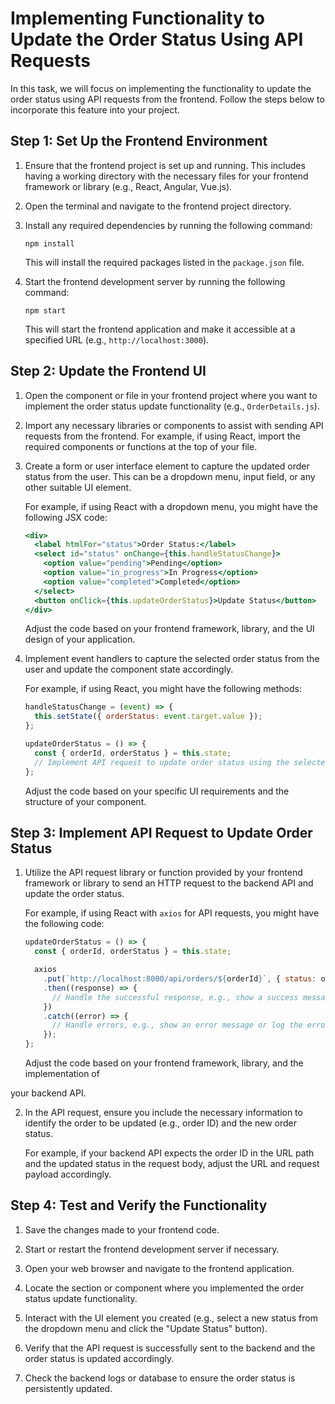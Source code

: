 # Implementing Functionality to Update the Order Status Using API Requests

In this task, we will focus on implementing the functionality to update the order status using API requests from the frontend. Follow the steps below to incorporate this feature into your project.

## Step 1: Set Up the Frontend Environment

1. Ensure that the frontend project is set up and running. This includes having a working directory with the necessary files for your frontend framework or library (e.g., React, Angular, Vue.js).

2. Open the terminal and navigate to the frontend project directory.

3. Install any required dependencies by running the following command:

   ```shell
   npm install
   ```

   This will install the required packages listed in the `package.json` file.

4. Start the frontend development server by running the following command:

   ```shell
   npm start
   ```

   This will start the frontend application and make it accessible at a specified URL (e.g., `http://localhost:3000`).

## Step 2: Update the Frontend UI

1. Open the component or file in your frontend project where you want to implement the order status update functionality (e.g., `OrderDetails.js`).

2. Import any necessary libraries or components to assist with sending API requests from the frontend. For example, if using React, import the required components or functions at the top of your file.

3. Create a form or user interface element to capture the updated order status from the user. This can be a dropdown menu, input field, or any other suitable UI element.

   For example, if using React with a dropdown menu, you might have the following JSX code:

   ```jsx
   <div>
     <label htmlFor="status">Order Status:</label>
     <select id="status" onChange={this.handleStatusChange}>
       <option value="pending">Pending</option>
       <option value="in_progress">In Progress</option>
       <option value="completed">Completed</option>
     </select>
     <button onClick={this.updateOrderStatus}>Update Status</button>
   </div>
   ```

   Adjust the code based on your frontend framework, library, and the UI design of your application.

4. Implement event handlers to capture the selected order status from the user and update the component state accordingly.

   For example, if using React, you might have the following methods:

   ```javascript
   handleStatusChange = (event) => {
     this.setState({ orderStatus: event.target.value });
   };

   updateOrderStatus = () => {
     const { orderId, orderStatus } = this.state;
     // Implement API request to update order status using the selected value
   };
   ```

   Adjust the code based on your specific UI requirements and the structure of your component.

## Step 3: Implement API Request to Update Order Status

1. Utilize the API request library or function provided by your frontend framework or library to send an HTTP request to the backend API and update the order status.

   For example, if using React with `axios` for API requests, you might have the following code:

   ```javascript
   updateOrderStatus = () => {
     const { orderId, orderStatus } = this.state;

     axios
       .put(`http://localhost:8000/api/orders/${orderId}`, { status: orderStatus })
       .then((response) => {
         // Handle the successful response, e.g., show a success message or update the UI
       })
       .catch((error) => {
         // Handle errors, e.g., show an error message or log the error
       });
   };
   ```

   Adjust the code based on your frontend framework, library, and the implementation of

 your backend API.

2. In the API request, ensure you include the necessary information to identify the order to be updated (e.g., order ID) and the new order status.

   For example, if your backend API expects the order ID in the URL path and the updated status in the request body, adjust the URL and request payload accordingly.

## Step 4: Test and Verify the Functionality

1. Save the changes made to your frontend code.

2. Start or restart the frontend development server if necessary.

3. Open your web browser and navigate to the frontend application.

4. Locate the section or component where you implemented the order status update functionality.

5. Interact with the UI element you created (e.g., select a new status from the dropdown menu and click the "Update Status" button).

6. Verify that the API request is successfully sent to the backend and the order status is updated accordingly.

7. Check the backend logs or database to ensure the order status is persistently updated.

